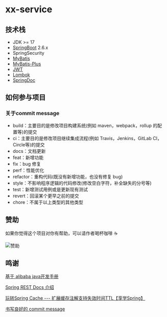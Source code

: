 # xx-service

## 技术栈

* JDK \>= 17
* [SpringBoot](https://spring.io/projects/spring-boot) 2.6.x
* SpringSecurity
* [MyBatis](https://github.com/mybatis)
* [MyBatis-Plus](https://baomidou.com/)
* [JWT](https://jwt.io/)
* [Lombok](https://projectlombok.org/)
* [SpringDoc](https://springdoc.org/)

## 如何参与项目

### 关于commit message

* build：主要目的是修改项目构建系统(例如 maven，webpack，rollup 的配置等)的提交
* ci：主要目的是修改项目继续集成流程(例如 Travis，Jenkins，GitLab CI，Circle等)的提交
* docs：文档更新
* feat：新增功能
* fix：bug 修复
* perf：性能优化
* refactor：重构代码(既没有新增功能，也没有修复 bug)
* style：不影响程序逻辑的代码修改(修改空白字符，补全缺失的分号等)
* test：新增测试用例或是更新现有测试
* revert：回滚某个更早之前的提交
* chore：不属于以上类型的其他类型

## 赞助

如果你觉得这个项目对你有帮助，可以请作者喝杯咖啡 ☕️

![赞助](https://user-images.githubusercontent.com/13061300/224538394-2e680d78-00f8-4a1b-930a-1fd956e8dd80.png)

## 鸣谢

[基于 alibaba java开发手册](https://developer.aliyun.com/topic/java20)

[Spring REST Docs 介绍](https://www.scienjus.com/introduction-to-spring-restdocs/)

[玩转Spring Cache --- 扩展缓存注解支持失效时间TTL【享学Spring】](https://blog.csdn.net/f641385712/article/details/95234347)

[书写良好的 commit message](https://loveky.github.io/2018/06/04/write-good-commit-message/)